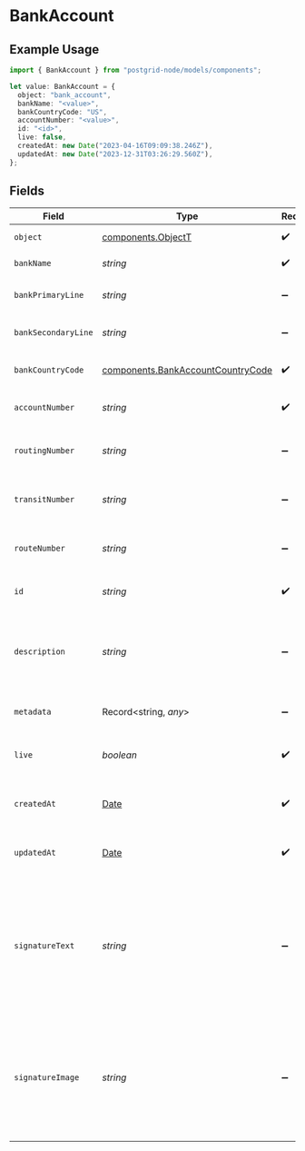 # BankAccount

## Example Usage

```typescript
import { BankAccount } from "postgrid-node/models/components";

let value: BankAccount = {
  object: "bank_account",
  bankName: "<value>",
  bankCountryCode: "US",
  accountNumber: "<value>",
  id: "<id>",
  live: false,
  createdAt: new Date("2023-04-16T09:09:38.246Z"),
  updatedAt: new Date("2023-12-31T03:26:29.560Z"),
};
```

## Fields

| Field                                                                                                                                                 | Type                                                                                                                                                  | Required                                                                                                                                              | Description                                                                                                                                           |
| ----------------------------------------------------------------------------------------------------------------------------------------------------- | ----------------------------------------------------------------------------------------------------------------------------------------------------- | ----------------------------------------------------------------------------------------------------------------------------------------------------- | ----------------------------------------------------------------------------------------------------------------------------------------------------- |
| `object`                                                                                                                                              | [components.ObjectT](../../models/components/objectt.md)                                                                                              | :heavy_check_mark:                                                                                                                                    | Always `bank_account`.                                                                                                                                |
| `bankName`                                                                                                                                            | *string*                                                                                                                                              | :heavy_check_mark:                                                                                                                                    | The name of the bank.                                                                                                                                 |
| `bankPrimaryLine`                                                                                                                                     | *string*                                                                                                                                              | :heavy_minus_sign:                                                                                                                                    | The primary address line of the bank.                                                                                                                 |
| `bankSecondaryLine`                                                                                                                                   | *string*                                                                                                                                              | :heavy_minus_sign:                                                                                                                                    | The secondary address line of the bank.                                                                                                               |
| `bankCountryCode`                                                                                                                                     | [components.BankAccountCountryCode](../../models/components/bankaccountcountrycode.md)                                                                | :heavy_check_mark:                                                                                                                                    | The country code of the bank.                                                                                                                         |
| `accountNumber`                                                                                                                                       | *string*                                                                                                                                              | :heavy_check_mark:                                                                                                                                    | The account number of the bank account.                                                                                                               |
| `routingNumber`                                                                                                                                       | *string*                                                                                                                                              | :heavy_minus_sign:                                                                                                                                    | The routing number of the bank account (for US).                                                                                                      |
| `transitNumber`                                                                                                                                       | *string*                                                                                                                                              | :heavy_minus_sign:                                                                                                                                    | The transit number of the bank account (for CA).                                                                                                      |
| `routeNumber`                                                                                                                                         | *string*                                                                                                                                              | :heavy_minus_sign:                                                                                                                                    | The route number of the bank account (for CA).                                                                                                        |
| `id`                                                                                                                                                  | *string*                                                                                                                                              | :heavy_check_mark:                                                                                                                                    | A unique ID prefixed with bank_account_                                                                                                               |
| `description`                                                                                                                                         | *string*                                                                                                                                              | :heavy_minus_sign:                                                                                                                                    | An optional string describing this resource. Will be visible in the API and the dashboard.                                                            |
| `metadata`                                                                                                                                            | Record<string, *any*>                                                                                                                                 | :heavy_minus_sign:                                                                                                                                    | See the section on Metadata.                                                                                                                          |
| `live`                                                                                                                                                | *boolean*                                                                                                                                             | :heavy_check_mark:                                                                                                                                    | `true` if this is a live mode resource else `false`.                                                                                                  |
| `createdAt`                                                                                                                                           | [Date](https://developer.mozilla.org/en-US/docs/Web/JavaScript/Reference/Global_Objects/Date)                                                         | :heavy_check_mark:                                                                                                                                    | The UTC time at which this resource was created.                                                                                                      |
| `updatedAt`                                                                                                                                           | [Date](https://developer.mozilla.org/en-US/docs/Web/JavaScript/Reference/Global_Objects/Date)                                                         | :heavy_check_mark:                                                                                                                                    | The UTC time at which this resource was last updated.                                                                                                 |
| `signatureText`                                                                                                                                       | *string*                                                                                                                                              | :heavy_minus_sign:                                                                                                                                    | The signature text PostGrid uses to generate a signature for cheques created using this bank account. This is omitted if `signatureImage` is present. |
| `signatureImage`                                                                                                                                      | *string*                                                                                                                                              | :heavy_minus_sign:                                                                                                                                    | A signed link to the signature image uploaded when this bank account was created. This is omitted if `signatureText` is present.                      |